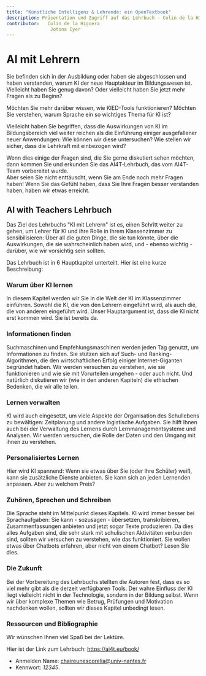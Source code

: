 ```yaml
---
title: "Künstliche Intelligenz & Lehrende: ein OpenTextbook"
description: Präsentation und Zugriff auf das Lehrbuch - Colin de la Higuera, Jotsna Iyer
contributor:   Colin de la Higuera
                Jotsna Iyer
---
```

# AI mit Lehrern

Sie befinden sich in der Ausbildung oder haben sie abgeschlossen und haben verstanden, warum KI der neue Hauptakteur im Bildungswesen ist. Vielleicht haben Sie genug davon? Oder vielleicht haben Sie jetzt mehr Fragen als zu Beginn?

Möchten Sie mehr darüber wissen, wie KIED-Tools funktionieren? Möchten Sie verstehen, warum Sprache ein so wichtiges Thema für KI ist?

Vielleicht haben Sie begriffen, dass die Auswirkungen von KI im Bildungsbereich viel weiter reichen als die Einführung einiger ausgefallener neuer Anwendungen: Wie können wir diese untersuchen? Wie stellen wir sicher, dass die Lehrkraft mit einbezogen wird?

Wenn dies einige der Fragen sind, die Sie gerne diskutiert sehen möchten, dann kommen Sie und erkunden Sie das AI4T-Lehrbuch, das vom AI4T-Team vorbereitet wurde.  
Aber seien Sie nicht enttäuscht, wenn Sie am Ende noch mehr Fragen haben! Wenn Sie das Gefühl haben, dass Sie Ihre Fragen besser verstanden haben, haben wir etwas erreicht.

## AI with Teachers Lehrbuch

Das Ziel des Lehrbuchs "KI mit Lehrern" ist es, einen Schritt weiter zu gehen, um Lehrer für KI und ihre Rolle in Ihrem Klassenzimmer zu sensibilisieren: Über all die guten Dinge, die sie tun könnte, über die Auswirkungen, die sie wahrscheinlich haben wird, und - ebenso wichtig - darüber, wie wir vorsichtig sein sollten.

Das Lehrbuch ist in 6 Hauptkapitel unterteilt. Hier ist eine kurze Beschreibung:

### Warum über KI lernen

In diesem Kapitel werden wir Sie in die Welt der KI im Klassenzimmer einführen.
Sowohl die KI, die von den Lehrern eingeführt wird, als auch die, die von anderen eingeführt wird. Unser Hauptargument ist, dass die KI nicht erst kommen wird. Sie ist bereits da.

### Informationen finden

Suchmaschinen und Empfehlungsmaschinen werden jeden Tag genutzt, um Informationen zu finden. Sie stützen sich auf Such- und Ranking-Algorithmen, die den wirtschaftlichen Erfolg einiger Internet-Giganten begründet haben. Wir werden versuchen zu verstehen, wie sie funktionieren und wie sie mit Vorurteilen umgehen - oder auch nicht. Und natürlich diskutieren wir (wie in den anderen Kapiteln) die ethischen Bedenken, die wir alle teilen.

### Lernen verwalten

KI wird auch eingesetzt, um viele Aspekte der Organisation des Schullebens zu bewältigen: Zeitplanung und andere logistische Aufgaben. Sie hilft Ihnen auch bei der Verwaltung des Lernens durch Lernmanagementsysteme und Analysen. Wir werden versuchen, die Rolle der Daten und den Umgang mit ihnen zu verstehen.

### Personalisiertes Lernen

Hier wird KI spannend: Wenn sie etwas über Sie (oder Ihre Schüler) weiß, kann sie zusätzliche Dienste anbieten. Sie kann sich an jeden Lernenden anpassen. Aber zu welchem Preis?

### Zuhören, Sprechen und Schreiben

Die Sprache steht im Mittelpunkt dieses Kapitels. KI wird immer besser bei Sprachaufgaben: Sie kann - sozusagen - übersetzen, transkribieren, Zusammenfassungen anbieten und jetzt sogar Texte produzieren. Da dies alles Aufgaben sind, die sehr stark mit schulischen Aktivitäten verbunden sind, sollten wir versuchen zu verstehen, wie das funktioniert. Sie wollen etwas über Chatbots erfahren, aber nicht von einem Chatbot? Lesen Sie dies.

### Die Zukunft

Bei der Vorbereitung des Lehrbuchs stellten die Autoren fest, dass es so viel mehr gibt als die derzeit verfügbaren Tools. Der wahre Einfluss der KI liegt vielleicht nicht in der Technologie, sondern in der Bildung selbst. Wenn wir über komplexe Themen wie Betrug, Prüfungen und Motivation nachdenken wollen, sollten wir dieses Kapitel unbedingt lesen.

### Ressourcen und Bibliographie

Wir wünschen Ihnen viel Spaß bei der Lektüre.

Hier ist der Link zum Lehrbuch: https://ai4t.eu/book/

- Anmelden Name: chaireunescorelia@univ-nantes.fr
- Kennwort: _12345_.
